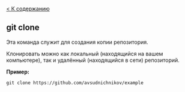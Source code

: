 [< К содержанию](readme.md)

## git clone
Эта команда служит для создания копии репозитория.

Клонировать можно как локальный (находящийся на вашем компьютере), так и удалённый (находящийся в сети) репозиторий.

**Пример:**
```bash=
git clone https://github.com/avsudnichnikov/example
```